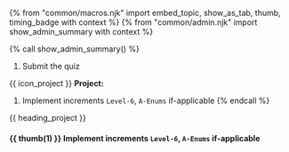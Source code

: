 {% from "common/macros.njk" import embed_topic, show_as_tab, thumb, timing_badge with context %}
{% from "common/admin.njk" import show_admin_summary with context %}


{% call show_admin_summary() %}
1. Submit the quiz

{{ icon_project }} **Project:**
1. Implement increments `Level-6`, `A-Enums` <span class="badge badge-pill badge-secondary">if-applicable</span>
{% endcall %}

<!-- ==================================================================================================== -->
{{ heading_project }}
<div id="project">

#### {{ thumb(1) }} Implement increments `Level-6`, `A-Enums` <span class="badge badge-pill badge-secondary">if-applicable</span>

<div class="indented">
<include src="dukeFragment.md" boilerplate var-displacement="../.." var-header="**`Level-6`: Delete**" var-fragment="text.md#Level-6" />
<include src="dukeFragment.md" boilerplate var-displacement="../.." var-header="**`A-Enums`: Enums**" var-tag="if-applicable" var-fragment="extensions-fragment.md#A-Enums" />
</div>
</div>
